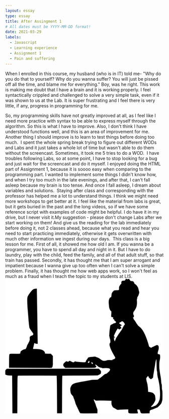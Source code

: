 ```yaml
---
layout: essay
type: essay
title: After Assingment 1
# All dates must be YYYY-MM-DD format!
date: 2021-03-29
labels:
  - Javascript
  - Learning experience
  - Assignment 1
  - Pain and suffering
---
```

When I enrolled in this course, my husband (who is in IT) told me- "Why do you do that to yourself? Why do you wanna suffer? You will just be pissed off all the time, and blame me for everything."
Boy, was he right. This work is making me doubt that I have a brain and it is working properly. I feel syntactically crippled and challenged to solve a very simple task, even if it was shown to us at the Lab. It is super frustrating and I feel there is very little, if any, progress in programming for me.

So, my programming skills have not greatly improved at all, as I feel like I need more practice with syntax to be able to express myself through the algorithm. So this is what I have to improve. Also, I don't think I have understood functions well, and this is an area of improvement for me. Another thing I should improve is to learn to test things before doing too much. 
I spent the whole spring break trying to figure out different WODs and Labs and it just takes a whole lot of time but wasn't able to do them without the screencast. Sometimes, it took me 5 tries to do a WOD. 
I have troubles following Labs, so at some point, I have to stop looking for a bug and just wait for the screencast and do it myself. I enjoyed doing the HTML part of Assignment 1, because it is soooo easy when comparing to the programming part. I wanted to implement some things I didn't know how, and when I try too much in the late evenings, and after that, I can't fall asleep because my brain is too tense. And once I fall asleep, I dream about variables and solutions. 
Staying after class and corresponding with the professor has helped me a lot to understand things. I think we might need more workshops to get better at it. I feel like the material from labs is great, but it gets buried in the past and the long videos, so if we have some reference script with examples of code might be helpful. I do have it in my drive, but I never visit it.My suggestion - please don't change Labs after we start working on them! And give us the reading for the lab immediately before doing it, not 2 classes ahead, because what you read and hear you need to start practicing immediately, otherwise it gets overwritten with much other information we ingest during our days. 
This class is a big lesson for me. First of all, it showed me how old I am. If you wanna be a programmer, you have to spend all day and night in it. But I have to do laundry, play with the child, feed the family, and all of that adult stuff, so that train has passed. Secondly, it has thought me that I am super arrogant and impatient because I wanna give up too often when I can't solve a simple problem. Finally, it has thought me how web apps work, so I won't feel as much as a fraud when I teach the topic to my students at LIS.
<img src="../images/programmer-3607627_640.png" width="500">
